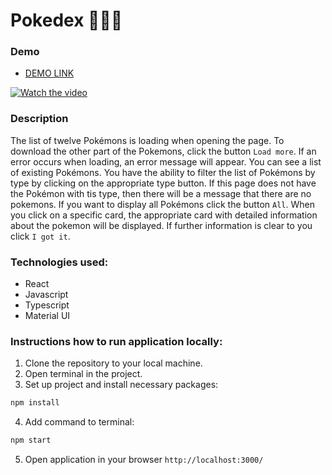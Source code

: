 # Pokedex 👾👾👾

### Demo 

- [DEMO LINK](https://shyptia.github.io/pokedex/)

[![Watch the video](https://www.loom.com/share/84e97cd5ca2f4d05b435735ef1c7e366)](https://www.loom.com/share/84e97cd5ca2f4d05b435735ef1c7e366)

### Description

The list of twelve Pokémons is loading when opening the page. To download the other part of the Pokemons, click the button `Load more`. If an error occurs when loading, an error message will appear.
You can see a list of existing Pokémons. You have the ability to filter the list of Pokémons by type by clicking on the appropriate type button. If this page does not have the Pokémon with tis type, then there will be a message that there are no pokemons. If you want to display all Pokémons click the button `All`.
When you click on a specific card, the appropriate card with detailed information about the pokemon will be displayed. If further information is clear to you click `I got it`.

### Technologies used:

- React
- Javascript
- Typescript
- Material UI

### Instructions how to run application locally:

1. Clone the repository to your local machine.
2. Open terminal in the project.
3. Set up project and install necessary packages:
```bash 
npm install
```
4. Add command to terminal:
```bash 
npm start
```
5. Open application in your browser `http://localhost:3000/`

